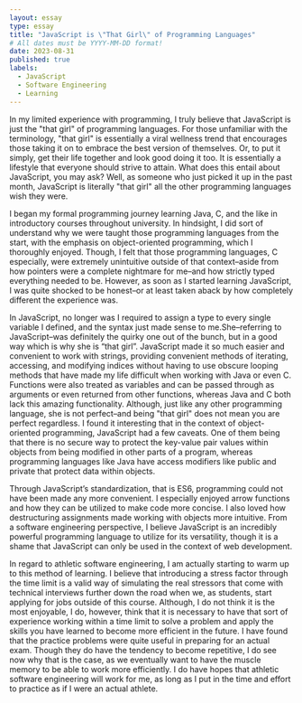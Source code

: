 ```yaml
---
layout: essay
type: essay
title: "JavaScript is \"That Girl\" of Programming Languages"
# All dates must be YYYY-MM-DD format!
date: 2023-08-31
published: true
labels:
  - JavaScript
  - Software Engineering
  - Learning
---
```


In my limited experience with programming, I truly believe that JavaScript is just the "that girl" of programming languages. For those unfamiliar with the terminology, "that girl" is essentially a viral wellness trend that encourages those taking it on to embrace the best version of themselves. Or, to put it simply, get their life together and look good doing it too. It is essentially a lifestyle that everyone should strive to attain. What does this entail about JavaScript, you may ask? Well, as someone who just picked it up in the past month, JavaScript is literally "that girl" all the other programming languages wish they were.

I began my formal programming journey learning Java, C, and the like in introductory courses throughout university. In hindsight, I did sort of understand why we were taught those programming languages from the start, with the emphasis on object-oriented programming, which I thoroughly enjoyed. Though, I felt that those programming languages, C especially, were extremely unintuitive outside of that context–aside from how pointers were a complete nightmare for me–and how strictly typed everything needed to be. However, as soon as I started learning JavaScript, I was quite shocked to be honest–or at least taken aback by how completely different the experience was.

In JavaScript, no longer was I required to assign a type to every single variable I defined, and the syntax just made sense to me.She–referring to JavaScript–was definitely the quirky one out of the bunch, but in a good way which is why she is “that girl”. JavaScript made it so much easier and convenient to work with strings, providing convenient methods of iterating, accessing, and modifying indices without having to use obscure looping methods that have made my life difficult when working with Java or even C. Functions were also treated as variables and can be passed through as arguments or even returned from other functions, whereas Java and C both lack this amazing functionality. Although, just like any other programming language, she is not perfect–and being "that girl" does not mean you are perfect regardless. I found it interesting that in the context of object-oriented programming, JavaScript had a few caveats. One of them being that there is no secure way to protect the key-value pair values within objects from being modified in other parts of a program, whereas programming languages like Java have access modifiers like public and private that protect data within objects.

Through JavaScript’s standardization, that is ES6, programming could not have been made any more convenient. I especially enjoyed arrow functions and how they can be utilized to make code more concise. I also loved how destructuring assignments made working with objects more intuitive. From a software engineering perspective, I believe JavaScript is an incredibly powerful programming language to utilize for its versatility, though it is a shame that JavaScript can only be used in the context of web development.

In regard to athletic software engineering, I am actually starting to warm up to this method of learning. I believe that introducing a stress factor through the time limit is a valid way of simulating the real stressors that come with technical interviews further down the road when we, as students, start applying for jobs outside of this course. Although, I do not think it is the most enjoyable, I do, however, think that it is necessary to have that sort of experience working within a time limit to solve a problem and apply the skills you have learned to become more efficient in the future. I have found that the practice problems were quite useful in preparing for an actual exam. Though they do have the tendency to become repetitive, I do see now why that is the case, as we eventually want to have the muscle memory to be able to work more efficiently. I do have hopes that athletic software engineering will work for me, as long as I put in the time and effort to practice as if I were an actual athlete.
